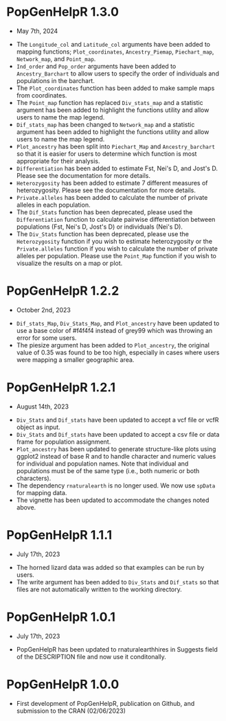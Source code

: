 # PopGenHelpR 1.3.0
- May 7th, 2024
* The `Longitude_col` and `Latitude_col` arguments have been added to mapping functions; `Plot_coordinates`, `Ancestry_Piemap`, `Piechart_map`, `Network_map`, and `Point_map`.
* `Ind_order` and `Pop_order` arguments have been added to `Ancestry_Barchart` to allow users to specify the order of individuals and populations in the barchart.
* The `Plot_coordinates` function has been added to make sample maps from coordinates. 
* The `Point_map` function has replaced `Div_stats_map` and a statistic argument has been added to highlight the functions utility and allow users to name the map legend.
* `Dif_stats_map` has been changed to `Network_map` and a statistic argument has been added to highlight the functions utility and allow users to name the map legend.
* `Plot_ancestry` has been split into `Piechart_Map` and `Ancestry_barchart` so that it is easier for users to determine which function is most appropriate for their analysis. 
* `Differentiation` has been added to estimate Fst, Nei's D, and Jost's D. Please see the documentation for more details. 
* `Heterozygosity` has been added to estimate 7 different measures of heterozygosity. Please see the documentation for more details. 
* `Private.alleles` has been added to calculate the number of private alleles in each population. 
* The `Dif_Stats` function has been deprecated, please used the `Differentiation` function to calculate pairwise differentiation between populations (Fst, Nei's D, Jost's D) or individuals (Nei's D). 
* The `Div_Stats` function has been deprecated, please use the `Heterozygosity` function if you wish to estimate heterozygosity or the `Private.alleles` function if you wish to calculate the number of private alleles per population. Please use the `Point_Map` function if you wish to visualize the results on a map or plot.

# PopGenHelpR 1.2.2
- October 2nd, 2023
* `Dif_stats_Map`, `Div_Stats_Map`, and `Plot_ancestry` have been updated to use a base color of #f4f4f4 instead of grey99 which was throwing an error for some users. 
* The piesize argument has been added to `Plot_ancestry`, the original value of 0.35 was found to be too high, especially in cases where users were mapping a smaller geographic area. 

# PopGenHelpR 1.2.1
- August 14th, 2023
* `Div_Stats` and `Dif_stats` have been updated to accept a vcf file or vcfR object as input. 
* `Div_Stats` and `Dif_stats` have been updated to accept a csv file or data frame for population assignment. 
* `Plot_ancestry` has been updated to generate structure-like plots using ggplot2 instead of base R and to handle character and numeric values for individual and population names. Note that individual and populations must be of the same type (i.e., both numeric or both characters). 
* The dependency `rnaturalearth` is no longer used. We now use `spData` for mapping data. 
* The vignette has been updated to accommodate the changes noted above. 

# PopGenHelpR 1.1.1 
- July 17th, 2023
* The horned lizard data was added so that examples can be run by users.
* The write argument has been added to `Div_Stats` and `Dif_stats` so that files are not automatically written to the working directory. 

# PopGenHelpR 1.0.1 
- July 17th, 2023
*  PopGenHelpR has been updated to rnaturalearthhires in Suggests field of the DESCRIPTION file and now use it conditonally. 


# PopGenHelpR 1.0.0
*  First development of PopGenHelpR, publication on Github, and submission to the CRAN (02/06/2023)
